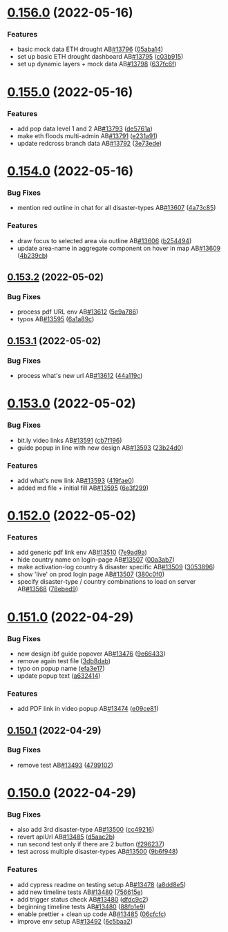 # [0.156.0](https://github.com/rodekruis/IBF-system/compare/v0.155.0...v0.156.0) (2022-05-16)


### Features

* basic mock data ETH drought AB[#13796](https://github.com/rodekruis/IBF-system/issues/13796) ([05aba14](https://github.com/rodekruis/IBF-system/commit/05aba14e8c680a5b500b7593274147772330a059))
* set up basic ETH drought dashboard AB[#13795](https://github.com/rodekruis/IBF-system/issues/13795) ([c03b915](https://github.com/rodekruis/IBF-system/commit/c03b9155824fa38e12980c1226130017ec3ffc5e))
* set up dynamic layers + mock data AB[#13798](https://github.com/rodekruis/IBF-system/issues/13798) ([637fc6f](https://github.com/rodekruis/IBF-system/commit/637fc6f5ecbb356b7499c8b6915d73e31cb1fdfb))



# [0.155.0](https://github.com/rodekruis/IBF-system/compare/v0.154.0...v0.155.0) (2022-05-16)


### Features

* add pop data level 1 and 2 AB[#13793](https://github.com/rodekruis/IBF-system/issues/13793) ([de5761a](https://github.com/rodekruis/IBF-system/commit/de5761a600bfe0a83e988e2cbb432955a3c1a3b0))
* make eth floods multi-admin AB[#13791](https://github.com/rodekruis/IBF-system/issues/13791) ([e231a91](https://github.com/rodekruis/IBF-system/commit/e231a9156dc62d52d098c61b7bad9b6716dcd884))
* update redcross branch data AB[#13792](https://github.com/rodekruis/IBF-system/issues/13792) ([3e73ede](https://github.com/rodekruis/IBF-system/commit/3e73edeaff2906b2b6067ed35a9d6b0920363807))



# [0.154.0](https://github.com/rodekruis/IBF-system/compare/v0.153.2...v0.154.0) (2022-05-16)


### Bug Fixes

* mention red outline in chat for all disaster-types AB[#13607](https://github.com/rodekruis/IBF-system/issues/13607) ([4a73c85](https://github.com/rodekruis/IBF-system/commit/4a73c85dbe971e85058471e4efd37ac2c61e9335))


### Features

* draw focus to selected area via outline AB[#13606](https://github.com/rodekruis/IBF-system/issues/13606) ([b254494](https://github.com/rodekruis/IBF-system/commit/b254494c0cf83212a8efafec1a0fdce454134f57))
* update area-name in aggregate component on hover in map AB[#13609](https://github.com/rodekruis/IBF-system/issues/13609) ([4b239cb](https://github.com/rodekruis/IBF-system/commit/4b239cb3c7e2029fd16e169db2ef75f441f7fa64))



## [0.153.2](https://github.com/rodekruis/IBF-system/compare/v0.153.1...v0.153.2) (2022-05-02)


### Bug Fixes

* process pdf URL env AB[#13612](https://github.com/rodekruis/IBF-system/issues/13612) ([5e9a786](https://github.com/rodekruis/IBF-system/commit/5e9a786a0941b565b737825c46981bf881f80830))
* typos AB[#13595](https://github.com/rodekruis/IBF-system/issues/13595) ([6a1a89c](https://github.com/rodekruis/IBF-system/commit/6a1a89c4a6e3c3ccb09edff6ac484f2d066887c4))



## [0.153.1](https://github.com/rodekruis/IBF-system/compare/v0.153.0...v0.153.1) (2022-05-02)


### Bug Fixes

* process what's new url AB[#13612](https://github.com/rodekruis/IBF-system/issues/13612) ([44a119c](https://github.com/rodekruis/IBF-system/commit/44a119cf73e8e1bda42bc2295cbf6bc813dce783))



# [0.153.0](https://github.com/rodekruis/IBF-system/compare/v0.152.0...v0.153.0) (2022-05-02)


### Bug Fixes

* bit.ly video links AB[#13591](https://github.com/rodekruis/IBF-system/issues/13591) ([cb7f196](https://github.com/rodekruis/IBF-system/commit/cb7f1966cadb949b3abf52a138d1fd7ca3564a6e))
* guide popup in line with new design AB[#13593](https://github.com/rodekruis/IBF-system/issues/13593) ([23b24d0](https://github.com/rodekruis/IBF-system/commit/23b24d09ea16c136306e9f98ec2617b53f066d35))


### Features

* add what's new link AB[#13593](https://github.com/rodekruis/IBF-system/issues/13593) ([419fae0](https://github.com/rodekruis/IBF-system/commit/419fae0e3de95cb1ed02c75ee13cca9c7eaf942c))
* added md file + initial fill AB[#13595](https://github.com/rodekruis/IBF-system/issues/13595) ([6e3f299](https://github.com/rodekruis/IBF-system/commit/6e3f299e66552ed82f60c00ac2ba5ff656c1946f))



# [0.152.0](https://github.com/rodekruis/IBF-system/compare/v0.151.0...v0.152.0) (2022-05-02)


### Features

* add generic pdf link env AB[#13510](https://github.com/rodekruis/IBF-system/issues/13510) ([7e9ad9a](https://github.com/rodekruis/IBF-system/commit/7e9ad9a34124faa5df4b27113cf8fa8276c76f5e))
* hide country name on login-page AB[#13507](https://github.com/rodekruis/IBF-system/issues/13507) ([00a3ab7](https://github.com/rodekruis/IBF-system/commit/00a3ab7976cf0958043f42bafe946366f160a142))
* make activation-log country & disaster specific AB[#13509](https://github.com/rodekruis/IBF-system/issues/13509) ([3053896](https://github.com/rodekruis/IBF-system/commit/30538965138130f884e2e0ec77f644a7f48650ec))
* show 'live' on prod login page AB[#13507](https://github.com/rodekruis/IBF-system/issues/13507) ([380c0f0](https://github.com/rodekruis/IBF-system/commit/380c0f0a27f7864a147d0e811966e5e718c98057))
* specify disaster-type / country combinations to load on server AB[#13568](https://github.com/rodekruis/IBF-system/issues/13568) ([78ebed9](https://github.com/rodekruis/IBF-system/commit/78ebed9b0ddb97b1f6863e657d97c9a3e767538d))



# [0.151.0](https://github.com/rodekruis/IBF-system/compare/v0.150.1...v0.151.0) (2022-04-29)


### Bug Fixes

* new design ibf guide popover AB[#13476](https://github.com/rodekruis/IBF-system/issues/13476) ([9e66433](https://github.com/rodekruis/IBF-system/commit/9e66433afc53be88010cd1e87ec3151d980ee7ff))
* remove again test file ([3db8dab](https://github.com/rodekruis/IBF-system/commit/3db8dabd1ecbb2ddf1a1bf95f3029e6b8f227366))
* typo on popup name ([efa3e17](https://github.com/rodekruis/IBF-system/commit/efa3e170ace712c808f4ed958e5cc906de814ddc))
* update popup text ([a632414](https://github.com/rodekruis/IBF-system/commit/a632414aa787fea63ed833192f926f669a455f92))


### Features

* add PDF link in video popup AB[#13474](https://github.com/rodekruis/IBF-system/issues/13474) ([e09ce81](https://github.com/rodekruis/IBF-system/commit/e09ce81dc9997ca78035707cb1b2029f7d9f1231))



## [0.150.1](https://github.com/rodekruis/IBF-system/compare/v0.150.0...v0.150.1) (2022-04-29)


### Bug Fixes

* remove test AB[#13493](https://github.com/rodekruis/IBF-system/issues/13493) ([4799102](https://github.com/rodekruis/IBF-system/commit/4799102dff0e09268e300f3296584ddb7fbb48af))



# [0.150.0](https://github.com/rodekruis/IBF-system/compare/v0.149.1...v0.150.0) (2022-04-29)


### Bug Fixes

* also add 3rd disaster-type AB[#13500](https://github.com/rodekruis/IBF-system/issues/13500) ([cc49216](https://github.com/rodekruis/IBF-system/commit/cc492168e43d5ec0bf51514783b9ab01b57fd62a))
* revert apiUrl AB[#13485](https://github.com/rodekruis/IBF-system/issues/13485) ([d5aac2b](https://github.com/rodekruis/IBF-system/commit/d5aac2b5f8bd51346cde904376ddff78db5cfaf1))
* run second test only if there are 2 button ([f296237](https://github.com/rodekruis/IBF-system/commit/f296237346f38d05499e1c11c1d408202a612d7f))
* test across multiple disaster-types AB[#13500](https://github.com/rodekruis/IBF-system/issues/13500) ([9b6f948](https://github.com/rodekruis/IBF-system/commit/9b6f9482456f454cc470262dd749633d3445f2a7))


### Features

* add cypress readme on testing setup AB[#13478](https://github.com/rodekruis/IBF-system/issues/13478) ([a8dd8e5](https://github.com/rodekruis/IBF-system/commit/a8dd8e5dca36709b2f9536a5d775624ed8e756d6))
* add new timeline tests AB[#13480](https://github.com/rodekruis/IBF-system/issues/13480) ([756615e](https://github.com/rodekruis/IBF-system/commit/756615eb07f5b01ec370c791cba72b041685c15e))
* add trigger status check AB[#13480](https://github.com/rodekruis/IBF-system/issues/13480) ([dfdc9c2](https://github.com/rodekruis/IBF-system/commit/dfdc9c23d102899dd1ce2044fb1722a033314ab9))
* beginning timeline tests AB[#13480](https://github.com/rodekruis/IBF-system/issues/13480) ([88fb1e9](https://github.com/rodekruis/IBF-system/commit/88fb1e9189a993414bba5726509fa7a5c6ca5fbd))
* enable prettier + clean up code AB[#13485](https://github.com/rodekruis/IBF-system/issues/13485) ([06cfcfc](https://github.com/rodekruis/IBF-system/commit/06cfcfc9ee8cd7cdec6e7f3dc748114719c6c92e))
* improve env setup AB[#13492](https://github.com/rodekruis/IBF-system/issues/13492) ([6c5baa2](https://github.com/rodekruis/IBF-system/commit/6c5baa2f338caba76e13b546baab22714b8a78d3))



